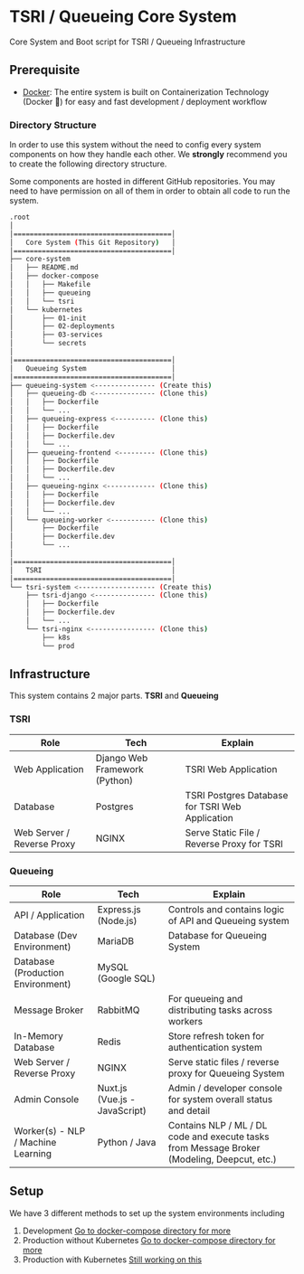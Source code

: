 # TSRI / Queueing Core System
Core System and Boot script for TSRI / Queueing Infrastructure
## Prerequisite
- [Docker](https://www.docker.com): 
The entire system is built on Containerization Technology (Docker 🐳) 
for easy and fast development / deployment workflow
### Directory Structure
In order to use this system without the need to config every system components on how they 
handle each other. We **strongly** recommend you to create the following directory structure.

Some components are hosted in different GitHub repositories. 
You may need to have permission on all of them in order to obtain all code to run the system.
```bash
.root
│
│=======================================│  
│   Core System (This Git Repository)   │
│=======================================│
├── core-system
│   ├── README.md
│   ├── docker-compose
│   │   ├── Makefile
│   │   ├── queueing
│   │   └── tsri
│   └── kubernetes
│       ├── 01-init
│       ├── 02-deployments
│       ├── 03-services
│       └── secrets
│
│=======================================│  
│   Queueing System                     │
│=======================================│
├── queueing-system <--------------- (Create this)
│   ├── queueing-db <--------------- (Clone this)
│   │   ├── Dockerfile
│   │   └── ...
│   ├── queueing-express <---------- (Clone this)
│   │   ├── Dockerfile
│   │   ├── Dockerfile.dev
│   │   └── ...
│   ├── queueing-frontend <--------- (Clone this)
│   │   ├── Dockerfile
│   │   ├── Dockerfile.dev
│   │   └── ...
│   ├── queueing-nginx <------------ (Clone this)
│   │   ├── Dockerfile
│   │   ├── Dockerfile.dev
│   │   └── ...
│   └── queueing-worker <----------- (Clone this)
│       ├── Dockerfile
│       ├── Dockerfile.dev
│       └── ...
│
│=======================================│  
│   TSRI                                │
│=======================================│
└── tsri-system <------------------- (Create this)
    ├── tsri-django <--------------- (Clone this)
    │   ├── Dockerfile
    │   ├── Dockerfile.dev
    │   └── ...
    └── tsri-nginx <---------------- (Clone this)
        ├── k8s
        └── prod
```
## Infrastructure
This system contains 2 major parts. **TSRI** and **Queueing**
### TSRI
| Role                       | Tech                          | Explain                                        |
|----------------------------|-------------------------------|------------------------------------------------|
| Web Application            | Django Web Framework (Python) | TSRI Web Application                           |
| Database                   | Postgres                      | TSRI Postgres Database for TSRI Web Application|
| Web Server / Reverse Proxy | NGINX                         | Serve Static File / Reverse Proxy for TSRI     |
### Queueing
| Role                               | Tech                          | Explain                                                                                     |
|------------------------------------|-------------------------------|---------------------------------------------------------------------------------------------|
| API / Application                  | Express.js (Node.js)          | Controls and contains logic of API and Queueing system                                      |
| Database (Dev Environment)         | MariaDB                       | Database for Queueing System                                                                |
| Database (Production Environment)  | MySQL (Google SQL)            |                                                                                             |
| Message Broker                     | RabbitMQ                      | For queueing and distributing tasks across workers                                          |
| In-Memory Database                 | Redis                         | Store refresh token for authentication system                                               |
| Web Server / Reverse Proxy         | NGINX                         | Serve static files / reverse proxy for Queueing System                                       |
| Admin Console                      | Nuxt.js (Vue.js - JavaScript) | Admin / developer console for system overall status and detail                              |
| Worker(s) - NLP / Machine Learning | Python / Java                 | Contains NLP / ML / DL code and execute tasks from Message Broker (Modeling, Deepcut, etc.) |
## Setup
We have 3 different methods to set up the system environments including
1. Development [Go to docker-compose directory for more](docker-compose)
2. Production without Kubernetes [Go to docker-compose directory for more](docker-compose)
3. Production with Kubernetes [Still working on this](kubernetes)